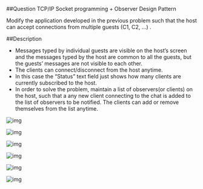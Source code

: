 ##Question
TCP/IP Socket programming + Observer Design Pattern

Modify the application developed in the previous problem such that the host can accept connections from multiple guests (C1, C2, …) .


##Description
+ Messages typed by individual guests are visible on the host’s screen and the messages typed by the host are common to all the guests, but the guests’ messages are not visible to each other.
+ The clients can connect/disconnect from the host anytime.
+ In this case the “Status” text field just shows how many clients are currently subscribed to the host.
+ In order to solve the problem, maintain a list of observers(or clients) on the host, such that a any new client connecting to the chat is added to the list of observers to be notified. The clients can add or remove themselves from the list anytime.

![img](https://dl.dropbox.com/s/dr95ea4j62mz2k0/1.jpg  "Running application with one server and two clients")

![img](https://dl.dropbox.com/s/z9k7ndndplo7ihs/2.jpg "Server connected with two clients successfully")

![img](https://dl.dropbox.com/s/9z344y7y71r1g1q/3.jpg "Sending and receiving messages")

![img](https://dl.dropbox.com/s/w6l2197ilyeeyhn/4.jpg "One client disconnected form server")

![img](https://dl.dropbox.com/s/gocjj3448piy1hh/5.jpg "All clients disconnected from server")

![img](https://dl.dropbox.com/s/ejiiai6akrlts1v/6.jpg "One client connected with server again")